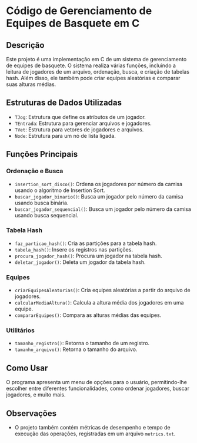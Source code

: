 # Código de Gerenciamento de Equipes de Basquete em C

## Descrição

Este projeto é uma implementação em C de um sistema de gerenciamento de equipes de basquete. O sistema realiza várias funções, incluindo a leitura de jogadores de um arquivo, ordenação, busca, e criação de tabelas hash. Além disso, ele também pode criar equipes aleatórias e comparar suas alturas médias.

## Estruturas de Dados Utilizadas

- `TJog`: Estrutura que define os atributos de um jogador.
- `TEntrada`: Estrutura para gerenciar arquivos e jogadores.
- `TVet`: Estrutura para vetores de jogadores e arquivos.
- `Node`: Estrutura para um nó de lista ligada.

## Funções Principais

### Ordenação e Busca

- `insertion_sort_disco()`: Ordena os jogadores por número da camisa usando o algoritmo de Insertion Sort.
- `buscar_jogador_binario()`: Busca um jogador pelo número da camisa usando busca binária.
- `buscar_jogador_sequencial()`: Busca um jogador pelo número da camisa usando busca sequencial.

### Tabela Hash

- `faz_particao_hash()`: Cria as partições para a tabela hash.
- `tabela_hash()`: Insere os registros nas partições.
- `procura_jogador_hash()`: Procura um jogador na tabela hash.
- `deletar_jogador()`: Deleta um jogador da tabela hash.

### Equipes

- `criarEquipesAleatorias()`: Cria equipes aleatórias a partir do arquivo de jogadores.
- `calcularMediaAltura()`: Calcula a altura média dos jogadores em uma equipe.
- `compararEquipes()`: Compara as alturas médias das equipes.

### Utilitários

- `tamanho_registro()`: Retorna o tamanho de um registro.
- `tamanho_arquivo()`: Retorna o tamanho do arquivo.

## Como Usar

O programa apresenta um menu de opções para o usuário, permitindo-lhe escolher entre diferentes funcionalidades, como ordenar jogadores, buscar jogadores, e muito mais.

## Observações

- O projeto também contém métricas de desempenho e tempo de execução das operações, registradas em um arquivo `metrics.txt`.
